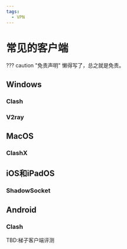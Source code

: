 ```yaml
---
tags: 
  - VPN
---
```


# 常见的客户端

??? caution "免责声明"
    懒得写了，总之就是免责。

## Windows
### Clash

### V2ray

## MacOS
### ClashX
## iOS和iPadOS
### ShadowSocket
## Android
### Clash

TBD:梯子客户端评测